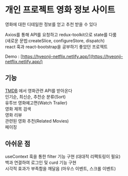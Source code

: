 # 개인 프로젝트 영화 정보 사이트
영화에 대한 디테일한 정보를 얻고 추천 받을 수 있다

Axios를 통해 API를 요청하고 redux-toolkit으로 state를 다룸<br>
(새로운 문법:createSlice, configureStore, dispatch)<br>
react 훅과 react-bootstrap을 공부하기 좋았던 프로젝트

Demo : [https://hyeonji-netflix.netlify.app/](https://hyeonji-netflix.netlify.app/)

## 기능
[TMDB](https://www.themoviedb.org/) 에서 영화관련 API를 받아온다<br>
인기순, 최신순, 추천순 분류(Sort)<br>
유투브 영화예고편(Watch Trailer)<br>
영화 제목 검색<br>
영화 리뷰<br>
관련된 영화 추천(Related Movies)<br>
페이징<br>

## 아쉬운 점
useContext 훅을 통한 filter 기능 구현 (대대적 리팩토링이 필요)<br>
백과 연결하여 로그인 및 curd 기능 구현<br>
시각적 효과가 부족함을 깨달음 (마우스 이벤트, 스크롤 이벤트)<br>
